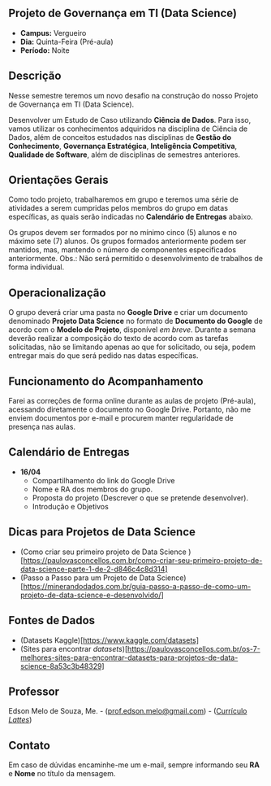 ## Projeto de Governança em TI (Data Science)
* **Campus:** Vergueiro
* **Dia:** Quinta-Feira (Pré-aula)
* **Período:** Noite

## Descrição
Nesse semestre teremos um novo desafio na construção do nosso Projeto de Governança em TI (Data Science). 

Desenvolver um Estudo de Caso utilizando **Ciência de Dados**. Para isso, vamos utilizar os conhecimentos adquiridos na disciplina de Ciência de Dados, além de conceitos estudados nas disciplinas de **Gestão do Conhecimento**, **Governança Estratégica**, **Inteligência Competitiva**, **Qualidade de Software**, além de disciplinas de semestres anteriores.

## Orientações Gerais

Como todo projeto, trabalharemos em grupo e teremos uma série de atividades a serem cumpridas pelos membros do grupo em datas específicas, as quais serão indicadas no **Calendário de Entregas** abaixo.

Os grupos devem ser formados por no mínimo cinco (5) alunos e no  máximo sete (7) alunos. Os grupos formados anteriormente podem ser mantidos, mas, mantendo o número de componentes especificados anteriormente. Obs.: Não será permitido o desenvolvimento de trabalhos de forma individual.

## Operacionalização

O grupo deverá criar uma pasta no **Google Drive** e criar um documento denominado **Projeto Data Science** no formato de **Documento do Google** de acordo com o **Modelo de Projeto**, disponível *em breve*. Durante a semana deverão realizar a composição do texto de acordo com as tarefas solicitadas, não se limitando apenas ao que for solicitado, ou seja, podem entregar mais do que será pedido nas datas específicas.

## Funcionamento do Acompanhamento

Farei as correções de forma online durante as aulas de projeto (Pré-aula), acessando diretamente o documento no Google Drive. Portanto, não me enviem documentos por e-mail e procurem manter regularidade de presença nas aulas.

## Calendário de Entregas
* **16/04**
	+ Compartilhamento do link do Google Drive
	+ Nome e RA dos membros do grupo.
	+ Proposta do projeto (Descrever o que se pretende desenvolver).
	+ Introdução e Objetivos

## Dicas para Projetos de Data Science
+ (Como criar seu primeiro projeto de Data Science )[https://paulovasconcellos.com.br/como-criar-seu-primeiro-projeto-de-data-science-parte-1-de-2-d846c4c8d314]
+ (Passo a Passo para um Projeto de Data Science)[https://minerandodados.com.br/guia-passo-a-passo-de-como-um-projeto-de-data-science-e-desenvolvido/]

## Fontes de Dados
+ (Datasets Kaggle)[https://www.kaggle.com/datasets]
+ (Sites para encontrar *datasets*)[https://paulovasconcellos.com.br/os-7-melhores-sites-para-encontrar-datasets-para-projetos-de-data-science-8a53c3b48329]

## Professor
Edson Melo de Souza, Me. - ([prof.edson.melo@gmail.com](mailto:prof.edson.melo@gmail.com)) - ([Currículo *Lattes*](http://lattes.cnpq.br/2641658716558510))

## Contato
Em caso de dúvidas encaminhe-me um e-mail, sempre informando seu **RA** e **Nome** no título da mensagem.